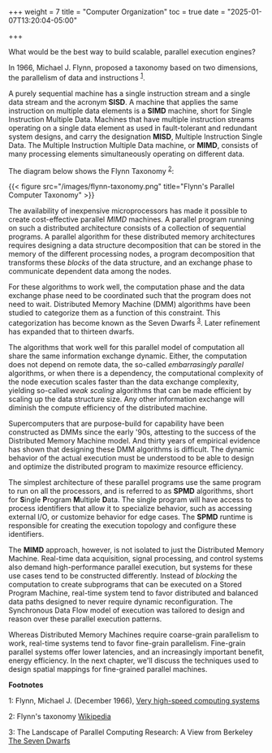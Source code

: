 +++
weight = 7
title = "Computer Organization"
toc = true
date = "2025-01-07T13:20:04-05:00"

+++

What would be the best way to build scalable, parallel execution engines? 

In 1966, Michael J. Flynn, proposed a taxonomy based on two dimensions, the parallelism of
data and instructions <sup>[1](#flynn)</sup>. 

A purely sequential machine has a
single instruction stream and a single data stream and the acronym **SISD**. A machine
that applies the same instruction on multiple data elements is a **SIMD** machine, 
short for Single Instruction Multiple Data. Machines that have multiple instruction
streams operating on a single data element as used in fault-tolerant and redundant
system designs, and carry the designation **MISD**, Multiple Instruction Single Data.
The Multiple Instruction Multiple Data machine, or **MIMD**, consists of many processing
elements simultaneously operating on different data.

The diagram below shows the Flynn Taxonomy <sup>[2](#wikipedia)</sup>:

{{< figure src="/images/flynn-taxonomy.png" title="Flynn's Parallel Computer Taxonomy" >}}

The availability of inexpensive microprocessors has made it possible to create cost-effective
parallel *MIMD* machines. A parallel program running on such a distributed architecture
consists of a collection of sequential programs. A parallel algorithm for these distributed
memory architectures requires designing a data structure decomposition that can be stored
in the memory of the different processing nodes, a program decomposition that transforms these
_blocks_ of the data structure, and an exchange phase to communicate dependent data among
the nodes.

For these algorithms to work well, the computation phase and the data exchange phase need
to be coordinated such that the program does not need to wait. Distributed Memory Machine (DMM)
algorithms have been studied to categorize them as a function of this constraint. This
categorization has become known as the Seven Dwarfs <sup>[3](#dwarfs)</sup>. Later refinement
has expanded that to thirteen dwarfs. 

The algorithms that work well for this parallel model of computation all share the same 
information exchange dynamic. Either, the computation does not depend on remote data, 
the so-called _embarrasingly parallel_ algorithms, or when there is a dependency, the 
computational complexity of the node execution scales faster than the data exchange
complexity, yielding so-called _weak scaling_ algorithms that can be made efficient 
by scaling up the data structure size. Any other information exchange will diminish
the compute efficiency of the distributed machine.

Supercomputers that are purpose-build for capability have been constructed as DMMs since
the early '90s, attesting to the success of the Distributed Memory Machine model. 
And thirty years of empirical evidence has shown that designing these DMM algorithms is 
difficult. The dynamic behavior of the actual execution must be understood to be able
to design and optimize the distributed program to maximize resource efficiency. 

The simplest architecture of these parallel programs use the same program to run on all the processors, and
is referred to as **SPMD** algorithms, short for **S**ingle **P**rogram **M**ultiple **D**ata.
The single program will have access to process identifiers that allow it to specialize
behavior, such as accessing external I/O, or customize behavior for edge cases. The
**SPMD** runtime is responsible for creating the execution topology and configure these
identifiers. 

The **MIMD** approach, however, is not isolated to just the Distributed Memory Machine.
Real-time data acquisition, signal processing, and control systems also demand high-performance
parallel execution, but systems for these use cases tend to be constructed differently. 
Instead of _blocking_ the computation to create subprograms that can be executed 
on a Stored Program Machine, real-time system tend to favor distributed and balanced 
data paths designed to never require dynamic reconfiguration. The Synchronous Data Flow
model of execution was tailored to design and reason over these parallel execution
patterns.

Whereas Distributed Memory Machines require coarse-grain parallelism to work, 
real-time systems tend to favor fine-grain parallelism. Fine-grain parallel systems
offer lower latencies, and an increasingly important benefit, energy efficiency.
In the next chapter, we'll discuss the techniques used to design spatial mappings
for fine-grained parallel machines.


**Footnotes**

<a name="flynn">1:</a> Flynn, Michael J. (December 1966), [Very high-speed computing systems](https://ieeexplore.ieee.org/document/1447203)

<a name="wikipedia">2:</a> Flynn's taxonomy [Wikipedia](https://en.wikipedia.org/wiki/Flynn's_taxonomy)

<a name="dwarfs">3:</a> The Landscape of Parallel Computing Research: A View from Berkeley [The Seven Dwarfs](https://www2.eecs.berkeley.edu/Pubs/TechRpts/2006/EECS-2006-183.pdf)
